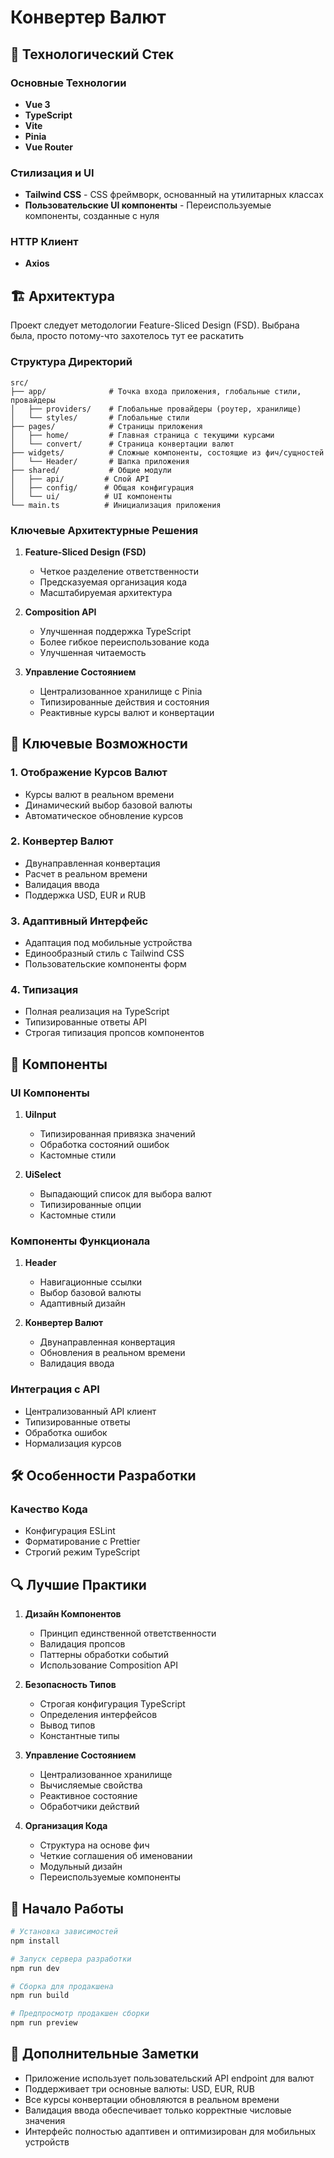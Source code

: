 # Конвертер Валют

## 🚀 Технологический Стек

### Основные Технологии
- **Vue 3** 
- **TypeScript**
- **Vite**
- **Pinia**
- **Vue Router**

### Стилизация и UI
- **Tailwind CSS** - CSS фреймворк, основанный на утилитарных классах
- **Пользовательские UI компоненты** - Переиспользуемые компоненты, созданные с нуля

### HTTP Клиент
- **Axios**

## 🏗 Архитектура

Проект следует методологии Feature-Sliced Design (FSD).
Выбрана была, просто потому-что захотелось тут ее раскатить

### Структура Директорий
```
src/
├── app/              # Точка входа приложения, глобальные стили, провайдеры
│   ├── providers/    # Глобальные провайдеры (роутер, хранилище)
│   └── styles/       # Глобальные стили
├── pages/            # Страницы приложения
│   ├── home/         # Главная страница с текущими курсами
│   └── convert/      # Страница конвертации валют
├── widgets/          # Сложные компоненты, состоящие из фич/сущностей
│   └── Header/       # Шапка приложения
├── shared/           # Общие модули
│   ├── api/         # Слой API
│   ├── config/      # Общая конфигурация
│   └── ui/          # UI компоненты
└── main.ts          # Инициализация приложения
```

### Ключевые Архитектурные Решения
1. **Feature-Sliced Design (FSD)**
   - Четкое разделение ответственности
   - Предсказуемая организация кода
   - Масштабируемая архитектура

2. **Composition API**
   - Улучшенная поддержка TypeScript
   - Более гибкое переиспользование кода
   - Улучшенная читаемость

3. **Управление Состоянием**
   - Централизованное хранилище с Pinia
   - Типизированные действия и состояния
   - Реактивные курсы валют и конвертации

## 🎯 Ключевые Возможности

### 1. Отображение Курсов Валют
- Курсы валют в реальном времени
- Динамический выбор базовой валюты
- Автоматическое обновление курсов

### 2. Конвертер Валют
- Двунаправленная конвертация
- Расчет в реальном времени
- Валидация ввода
- Поддержка USD, EUR и RUB

### 3. Адаптивный Интерфейс
- Адаптация под мобильные устройства
- Единообразный стиль с Tailwind CSS
- Пользовательские компоненты форм

### 4. Типизация
- Полная реализация на TypeScript
- Типизированные ответы API
- Строгая типизация пропсов компонентов

## 🔧 Компоненты

### UI Компоненты
1. **UiInput**
   - Типизированная привязка значений
   - Обработка состояний ошибок
   - Кастомные стили

2. **UiSelect**
   - Выпадающий список для выбора валют
   - Типизированные опции
   - Кастомные стили

### Компоненты Функционала
1. **Header**
   - Навигационные ссылки
   - Выбор базовой валюты
   - Адаптивный дизайн

2. **Конвертер Валют**
   - Двунаправленная конвертация
   - Обновления в реальном времени
   - Валидация ввода

### Интеграция с API
- Централизованный API клиент
- Типизированные ответы
- Обработка ошибок
- Нормализация курсов

## 🛠 Особенности Разработки

### Качество Кода
- Конфигурация ESLint
- Форматирование с Prettier
- Строгий режим TypeScript

## 🔍 Лучшие Практики

1. **Дизайн Компонентов**
   - Принцип единственной ответственности
   - Валидация пропсов
   - Паттерны обработки событий
   - Использование Composition API

2. **Безопасность Типов**
   - Строгая конфигурация TypeScript
   - Определения интерфейсов
   - Вывод типов
   - Константные типы

3. **Управление Состоянием**
   - Централизованное хранилище
   - Вычисляемые свойства
   - Реактивное состояние
   - Обработчики действий

4. **Организация Кода**
   - Структура на основе фич
   - Четкие соглашения об именовании
   - Модульный дизайн
   - Переиспользуемые компоненты

## 🚀 Начало Работы

```bash
# Установка зависимостей
npm install

# Запуск сервера разработки
npm run dev

# Сборка для продакшена
npm run build

# Предпросмотр продакшен сборки
npm run preview
```

## 📝 Дополнительные Заметки

- Приложение использует пользовательский API endpoint для валют
- Поддерживает три основные валюты: USD, EUR, RUB
- Все курсы конвертации обновляются в реальном времени
- Валидация ввода обеспечивает только корректные числовые значения
- Интерфейс полностью адаптивен и оптимизирован для мобильных устройств